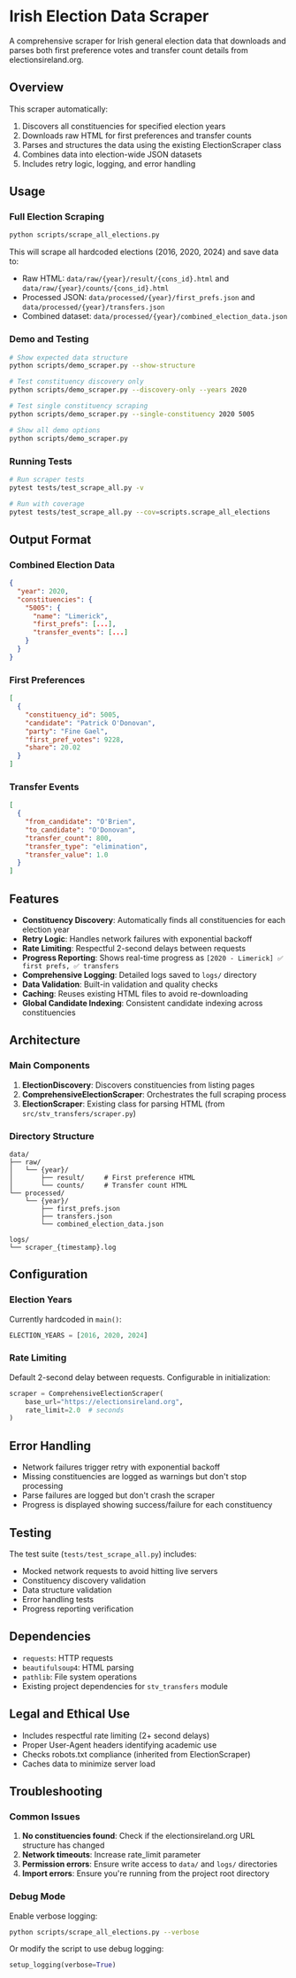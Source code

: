 # Irish Election Data Scraper

A comprehensive scraper for Irish general election data that downloads and parses both first preference votes and transfer count details from electionsireland.org.

## Overview

This scraper automatically:
1. Discovers all constituencies for specified election years
2. Downloads raw HTML for first preferences and transfer counts
3. Parses and structures the data using the existing ElectionScraper class
4. Combines data into election-wide JSON datasets
5. Includes retry logic, logging, and error handling

## Usage

### Full Election Scraping

```bash
python scripts/scrape_all_elections.py
```

This will scrape all hardcoded elections (2016, 2020, 2024) and save data to:
- Raw HTML: `data/raw/{year}/result/{cons_id}.html` and `data/raw/{year}/counts/{cons_id}.html`
- Processed JSON: `data/processed/{year}/first_prefs.json` and `data/processed/{year}/transfers.json`
- Combined dataset: `data/processed/{year}/combined_election_data.json`

### Demo and Testing

```bash
# Show expected data structure
python scripts/demo_scraper.py --show-structure

# Test constituency discovery only
python scripts/demo_scraper.py --discovery-only --years 2020

# Test single constituency scraping
python scripts/demo_scraper.py --single-constituency 2020 5005

# Show all demo options
python scripts/demo_scraper.py
```

### Running Tests

```bash
# Run scraper tests
pytest tests/test_scrape_all.py -v

# Run with coverage
pytest tests/test_scrape_all.py --cov=scripts.scrape_all_elections
```

## Output Format

### Combined Election Data
```json
{
  "year": 2020,
  "constituencies": {
    "5005": {
      "name": "Limerick",
      "first_prefs": [...],
      "transfer_events": [...]
    }
  }
}
```

### First Preferences
```json
[
  {
    "constituency_id": 5005,
    "candidate": "Patrick O'Donovan",
    "party": "Fine Gael",
    "first_pref_votes": 9228,
    "share": 20.02
  }
]
```

### Transfer Events
```json
[
  {
    "from_candidate": "O'Brien",
    "to_candidate": "O'Donovan",
    "transfer_count": 800,
    "transfer_type": "elimination",
    "transfer_value": 1.0
  }
]
```

## Features

- **Constituency Discovery**: Automatically finds all constituencies for each election year
- **Retry Logic**: Handles network failures with exponential backoff
- **Rate Limiting**: Respectful 2-second delays between requests
- **Progress Reporting**: Shows real-time progress as `[2020 - Limerick] ✅ first prefs, ✅ transfers`
- **Comprehensive Logging**: Detailed logs saved to `logs/` directory
- **Data Validation**: Built-in validation and quality checks
- **Caching**: Reuses existing HTML files to avoid re-downloading
- **Global Candidate Indexing**: Consistent candidate indexing across constituencies

## Architecture

### Main Components

1. **ElectionDiscovery**: Discovers constituencies from listing pages
2. **ComprehensiveElectionScraper**: Orchestrates the full scraping process
3. **ElectionScraper**: Existing class for parsing HTML (from `src/stv_transfers/scraper.py`)

### Directory Structure

```
data/
├── raw/
│   └── {year}/
│       ├── result/     # First preference HTML
│       └── counts/     # Transfer count HTML
└── processed/
    └── {year}/
        ├── first_prefs.json
        ├── transfers.json
        └── combined_election_data.json

logs/
└── scraper_{timestamp}.log
```

## Configuration

### Election Years
Currently hardcoded in `main()`:
```python
ELECTION_YEARS = [2016, 2020, 2024]
```

### Rate Limiting
Default 2-second delay between requests. Configurable in initialization:
```python
scraper = ComprehensiveElectionScraper(
    base_url="https://electionsireland.org",
    rate_limit=2.0  # seconds
)
```

## Error Handling

- Network failures trigger retry with exponential backoff
- Missing constituencies are logged as warnings but don't stop processing
- Parse failures are logged but don't crash the scraper
- Progress is displayed showing success/failure for each constituency

## Testing

The test suite (`tests/test_scrape_all.py`) includes:
- Mocked network requests to avoid hitting live servers
- Constituency discovery validation
- Data structure validation
- Error handling tests
- Progress reporting verification

## Dependencies

- `requests`: HTTP requests
- `beautifulsoup4`: HTML parsing
- `pathlib`: File system operations
- Existing project dependencies for `stv_transfers` module

## Legal and Ethical Use

- Includes respectful rate limiting (2+ second delays)
- Proper User-Agent headers identifying academic use
- Checks robots.txt compliance (inherited from ElectionScraper)
- Caches data to minimize server load

## Troubleshooting

### Common Issues

1. **No constituencies found**: Check if the electionsireland.org URL structure has changed
2. **Network timeouts**: Increase rate_limit parameter
3. **Permission errors**: Ensure write access to `data/` and `logs/` directories
4. **Import errors**: Ensure you're running from the project root directory

### Debug Mode

Enable verbose logging:
```bash
python scripts/scrape_all_elections.py --verbose
```

Or modify the script to use debug logging:
```python
setup_logging(verbose=True)
```